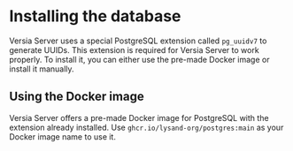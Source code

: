 # Installing the database

Versia Server uses a special PostgreSQL extension called `pg_uuidv7` to generate UUIDs. This extension is required for Versia Server to work properly. To install it, you can either use the pre-made Docker image or install it manually.

## Using the Docker image

Versia Server offers a pre-made Docker image for PostgreSQL with the extension already installed. Use `ghcr.io/lysand-org/postgres:main` as your Docker image name to use it.